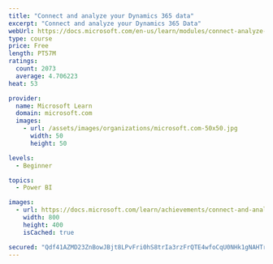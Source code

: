 ```yaml
---
title: "Connect and analyze your Dynamics 365 data​"
excerpt: "Connect and analyze your Dynamics 365 Data​"
webUrl: https://docs.microsoft.com/en-us/learn/modules/connect-analyze-dynamics-365-data/
type: course
price: Free
length: PT57M
ratings:
  count: 2073
  average: 4.706223
heat: 53

provider:
  name: Microsoft Learn
  domain: microsoft.com
  images:
    - url: /assets/images/organizations/microsoft.com-50x50.jpg
      width: 50
      height: 50

levels:
  - Beginner

topics:
  - Power BI

images:
  - url: https://docs.microsoft.com/learn/achievements/connect-and-analyze-your-microsoft-dynamics-365-data-social.png
    width: 800
    height: 400
    isCached: true

secured: "Qdf41AZMD23ZnBowJBjt8LPvFri0hS8trIa3rzFrQTE4wfoCqU0NHk1gNAHTrV1w7JZpMRnqCQ0P6itNWmzUOKU20pOZRYILjjZEo1fJhj5Aqq3TMUjmDLSWhuaiNzh72kkKT+ykkkLoxsLmyG3WLBygUdnBvRpWFnjtxxkYp3KxVL/kQJQjm6BdI+L/++E44cosc8PwVHtylmPBTYrky4AoBmO/y+PbVL8SRAoDtOdZG/0Y2PlDOmkK7uhFztp5vICkVW1LzodQTCC82Hdlpho41zaxdtecaylpc7LPFJxGsP52xzSc77/qHy+KI1LK65QHM39CQU80G+tc4GRt9/fgvwlN1aKJyGI46VilUvvyvlftlGZMTHCxzukoKPRT1e/FBXFhcYeavQ3+sGmu9zQAGIsDFQKn0wnGE/tISHQ=;9pWtYC7hEcaw5goDtUrK9Q=="
---
```


